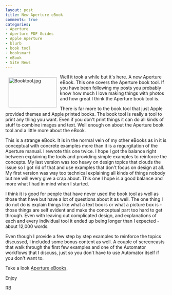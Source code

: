 ```yaml
---
layout: post
title: New Aperture eBook
comments: true
categories:
- Aperture
- Aperture PDF Guides
- Apple Aperture
- blurb
- book tool
- booksmart
- eBook
- Site News
---
```

<a rel="lightbox" href="/wp-content/uploads/2010/02/Booktool.jpg"><img title="Booktool.jpg" src="/wp-content/uploads/2010/02/.thumbs/.Booktool.jpg" border="0" alt="Booktool.jpg" hspace="10" vspace="10" width="150" height="94" align="left" /></a>Well it took a while but it's here. A new Aperture eBook. This one covers the Aperture book tool. If you have been following my posts you probably know how much I love making things with photos and how great I think the Aperture book tool is.

There is far more to the book tool that just Apple provided themes and Apple printed books. The book tool is really a tool to print any thing you want. Even if you don't print things it can do all kinds of stuff to combine images and text. Well enough on about the Aperture book tool and a little more about the eBook.

This is a strange eBook. It is in the normal vein of my other eBooks as in it is conceptual with concrete examples more than it is a regurgitation of the Aperture manual. I rewrote this one twice. I hope I got the balance right between explaining the tools and providing simple examples to reinforce the concepts. My last version was too heavy on design topics that clouds the issue so I got rid of that and use examples that don't focus on design at all. My first version was way too technical explaining all kinds of things nobody but me will every give a crap about. This one I hope is a good balance and more what I had in mind when I started.

I think it is good for people that have never used the book tool as well as those that have but have a lot of questions about it as well. The one thing I do not do is explain things like what a text box is or what a picture box is - those things are self evident and make the conceptual part too hard to get through. Even with leaving out complicated design, and explanations of each and every individual tool it ended up being longer than I expected - about 12,000 words.

Even though I provide a few step by step examples to reinforce the topics discussed, I included some bonus content as well. A couple of screencasts that walk through the first few examples and one of the Automator workflows that I discuss, just so you don't have to use Automator itself if you don't want to.

Take a look [Aperture eBooks](http://store.rwboyer.com/).

Enjoy

RB